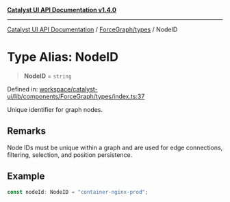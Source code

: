 [**Catalyst UI API Documentation v1.4.0**](../../../README.md)

---

[Catalyst UI API Documentation](../../../README.md) / [ForceGraph/types](../README.md) / NodeID

# Type Alias: NodeID

> **NodeID** = `string`

Defined in: [workspace/catalyst-ui/lib/components/ForceGraph/types/index.ts:37](https://github.com/TheBranchDriftCatalyst/catalyst-ui/blob/main/lib/components/ForceGraph/types/index.ts#L37)

Unique identifier for graph nodes.

## Remarks

Node IDs must be unique within a graph and are used for edge connections,
filtering, selection, and position persistence.

## Example

```typescript
const nodeId: NodeID = "container-nginx-prod";
```
